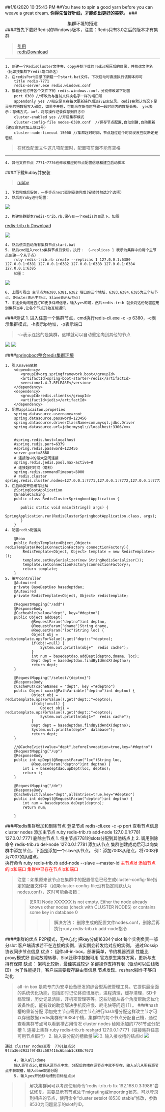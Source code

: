 ##1/8/2020 10:35:43 PM 
##You have to spin a good yarn before you can weave a great dream.
**你得先备好针线，才能织出更好的美梦。**
###<center>集群环境的搭建</center>
####首先下载好Redis的Windows版本，注意：Redis只有3.0之后的版本才有集群
>[引用](https://blog.csdn.net/qq_39086296/article/details/90699622)  
>[redisDownload](https://github.com/microsoftarchive/redis/releases)
***
	1. 创建一个RedisCluster文件夹，copy开始下载的redis解压后的目录，并修改文件名（比如按集群下redis端口命名）
	2. 在redisPort目录下新建一个start.bat文件，下次启动时直接执行该脚本即可
		title redis-7771
		redis-server.exe redis.windows.conf
	3. 接着分别打开各个文件下的 redis.windows.conf，分别修改如下配置
		port 6380 //修改为与当前文件夹名字一样的端口号
		appendonly yes //指定是否在每次更新操作后进行日志记录，Redis在默认情况下是异步的把数据写入磁盘，如果不开启，可能会在断电时导致一段时间内的数据丢失。 yes表示：存储方式，aof，将写操作记录保存到日志中
		cluster-enabled yes //开启集群模式
		cluster-config-file nodes-6380.conf  //保存节点配置,自动创建,自动更新(建议命名时加上端口号)
		cluster-node-timeout 15000 //集群超时时间，节点超过这个时间没反应就断定是宕机
>在修改配置文件这几项配置时，配置项前面不能有空格
***
	4. 其他文件节点 7771~7776也修改相应的节点配置信息和建立启动脚本
	
####下载Rubby并安装
>[rubby](　http://dl.bintray.com/oneclick/rubyinstaller/rubyinstaller-2.2.4-x64.exe)  

	1. 下载完成后安装，一步步点next直到安装完成(安装时勾选3个选项)
	2. 然后对ruby进行配置：
![](./img/rubbyconfig.png)

	3. 构建集群脚本redis-trib.rb,保存到一个Redis的目录下。如图
[redis-trib.rb Download](http://www.bvbcode.com/cn/m6c7xuz0-3099929-down)

![](./img/redisImg.png)

	4. 然后依次启动所有集群节点start.bat
	5. 然后cmd进入redis集群节点目录后，执行： （–replicas 1 表示为集群中的每个主节点创建一个从节点）
		ruby redis-trib.rb create --replicas 1 127.0.0.1:6380 127.0.0.1:6381 127.0.0.1:6382 127.0.0.1:6383 127.0.0.1:6384 127.0.0.1:6385
		如图：
![](./img/rediscluster.png)

	6. 上图可看出 主节点为6380,6381,6382 端口的三个地址，6383,6384,6385为三个从节点，（Master表示主节点，Slave表示从节点）
	7. 中途会询问是否打印更多详细信息，输入yes即可，然后redis-trib 就会将这份配置应用到集群当中,让各个节点开始互相通讯

####测试
	1. 进入任意一个集群节点，cmd执行redis-cli.exe -c -p 6380，-c表示集群模式，-h表示ip地址，-p表示端口

>-c:表示连接的是集群，这样就可以自动重定向到其他的节点

![](./img/redisCluster3.png)
![](./img/redisCluster4.png)

####[springboot整合redis集群环境]("https://blog.csdn.net/qq_34409255/article/details/80206490")

	1. 引入maven依赖
		<dependency>
		   <groupId>org.springframework.boot</groupId>
		   <artifactId>spring-boot-starter-redis</artifactId>
		   <version>1.4.7.RELEASE</version>
		</dependency>
		<dependency>
		   <groupId>redis.clients</groupId>
		   <artifactId>jedis</artifactId>
		</dependency>
	2. 配置applicaiton.propeties
		spring.datasource.username=root
		spring.datasource.password=123456
		spring.datasource.driverClassName=com.mysql.jdbc.Driver
		spring.datasource.url=jdbc:mysql://localhost:3306/xxx


		#spring.redis.host=localhost
		#spring.redis.port=6379	
		#spring.redis.password=123456
		server.port=8888
		# 连接池中的最大空闲连接
		spring.redis.jedis.pool.max-active=8  
		# 连接超时时间（毫秒）
		spring.redis.commandTimeout=5000
		# redis.cluster	spring.redis.cluster.nodes=127.0.0.1:7771,127.0.0.1:7772,127.0.0.1:7773,127.0.0.1:7774,127.0.0.1:7775,127.0.0.1:7776
	3. 在启动类开启缓存注解
		@SpringBootApplication
		@EnableCaching
		public class RedisClusterSpringbootApplication {
		
		   public static void main(String[] args) {
		      SpringApplication.run(RedisClusterSpringbootApplication.class, args);
		   }
		}
	4. 配置redis配置类

		@Bean
		public RedisTemplate<Object,Object> redisTemplate(RedisConnectionFactory connectionFactory){
			RedisTemplate<Object, Object> template = new RedisTemplate<>();
			template.setKeySerializer(new StringRedisSerializer());
			template.setConnectionFactory(connectionFactory);
			return template;
		}
	5. 编写controller
		@Autowired
		private BaseDeptDao basedeptdao;
		@Autowired
		private RedisTemplate<Object, Object> redistemplate;
		
		@RequestMapping("/add")
		@ResponseBody
		@Cacheable(value="dept", key="#deptno")
		public Object addDept(
				@RequestParam("deptno")int deptno,
				@RequestParam("dname")String dname,
				@RequestParam("loc")String loc) {
				Object obj = redistemplate.opsForValue().get("dept::"+deptno);
				if(obj!=null) {
					System.out.println(obj+"  redis cache");
				}
				int num = basedeptdao.addDept(deptno,dname, loc);
				Dept dept = basedeptdao.findByIdAndX(deptno);
				return dept;
		}
	
		@RequestMapping("/select/{deptno}")
		@ResponseBody
		@CachePut(cacheNames = "dept", key ="#deptno")
		public Object xxxx(@PathVariable("deptno")int deptno) {
				Object obj = redistemplate.opsForValue().get("dept::"+deptno);
				if(obj!=null) {
					Object obj1 = redistemplate.opsForValue().get("dept::"+deptno);
					System.out.println(obj1+"  redis cache");
				}
				Dept dept = basedeptdao.findByIdAndX(deptno);
				System.out.println(dept+"  database");
				return dept;
		}

		//@CacheEvict(value="dept",beforeInvocation=true,key="#deptno")
		@RequestMapping("/up")
		@ResponseBody
		public int upDept(@RequestParam("loc")String loc,
				@RequestParam("deptno")int deptno) {
			int i = basedeptdao.upDept(loc, deptno);
			return i;
		}
		
		@RequestMapping("/de")
		@ResponseBody
		@CacheEvict(value="dept",allEntries=true,key="#deptno")
		public int deDept(@RequestParam("deptno")int deptno) {
			int num = basedeptdao.deDept(deptno);
			return num;
			
		}

####Redis集群增加和删除节点
	登录节点
		redis-cli.exe -c -p port
	查看节点信息
		cluster nodes
	添加主节点
		ruby redis-trib.rb add-node 127.0.0.1:7781 127.0.0.1:7771 
	删除主节点
		1.  将主节点7781的slots分配到其他结点上
		2. 调用删除命令 redis-trib.rb del-node 127.0.0.1:7781
	添加从节点
		集群创建成功后可以向集群中添加节点，下面是添加一个slave从节点。
		例：添加7008从结点，将7008作为7007的从结点。		
		执行命令 ruby redis-trib.rb add-node --slave --master-id <font color="red">主节点id  添加节点的ip和端口  集群中已存在节点ip和端口</font>
>注意：如果原来该节点在集群中的配置信息已经生成cluster-config-file指定的配置文件中（如果cluster-config-file没有指定则默认为nodes.conf），这时可能会报错：
>>[ERR] Node XXXXXX is not empty. Either the node already knows other nodes (check with CLUSTER NODES) or contains some key in database 0
>>>>解决方法：
>删除生成的配置文件nodes.conf，删除后再执行rudy redis-trib.rb add-node指令

####集群的优点
	P2P模式，无中心化
	把key分成16384个slot
	每个实例负责一部分slot
	客户端请求若不在连接的实例，该实例会转发给对应的实例。
	通过Gossip协议同步节点信息
	优点：
		组件all-in-box，部署简单，节约机器资源
		性能比proxy模式好
		自动故障转移、Slot迁移中数据可用
		官方原生集群方案，更新与支持有保障
	缺点：
		架构比较新，最佳实践较少
		多键操作支持有限（驱动可以曲线救国）
		为了性能提升，客户端需要缓存路由表信息
		节点发现、reshard操作不够自动化
>all -in box 是款专门为安卓设备研发的综合型系统管理工具。它提供最全面的系统优化功能，包括即时记忆体资讯展示，进程清理，缓存清理，SD卡档管理，历史记录清除，开机项管理等等。这些功能从各个角度帮助您优化设备性能，能有效的助您解决手机反应慢、耗电快等问题 [1]  。
####hash槽的重新分配
	添加完主节点需要对主节点进行hash槽分配这样改主节才可以存储数据
	redis集群有16384个槽，集群中的每个节点分配自己槽，通过查看集群节点可以看到槽占用情况
		cluster nodes
	给刚添加的7781节点分配槽
		1. 连接上集群
			ruby redis-trib.rb reshard 127.0.0.1:7771（链接集群任意可用节点都行）
		2. 输入要分配的槽数量
![](./img/redisClusterGroove1.png)
		3. 输入接收槽的结点id
![](./img/redisClusterGroove1.png)

	通过 cluster nodes查看  7781结点id 9f3a36e2933f9f483c507416c6baab1c888c7673

		4. 输入all/done
		输入源节点id,槽将从源节点中拿，分配后的槽在源节点中就不存在，输入all从所有源节点中获取槽，输入done取消分配
		5. 输入yes开始移动槽到目标结点id

>>解决集群问可以考虑使用命令“redis-trib.rb fix 192.168.0.3:1986”尝试修复。需要显示有节点处于migrating或importing状态，可以登录到相应的节点，使用命令“cluster setslot (8530 stable”修改，参数8530为问题显示的slot的ID。